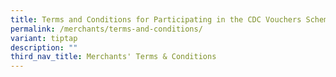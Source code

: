 ```yaml
---
title: Terms and Conditions for Participating in the CDC Vouchers Scheme
permalink: /merchants/terms-and-conditions/
variant: tiptap
description: ""
third_nav_title: Merchants' Terms & Conditions
---
```

